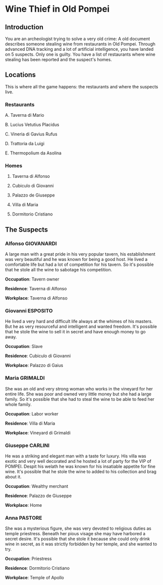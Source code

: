 # Wine Thief in Old Pompei

## Introduction

You are an archeologist trying to solve a very old crime: A old document describes someone stealing wine from restaurants in Old Pompei. Through advanced DNA tracking and a lot of artificial intelligence, you have landed on 5 suspects. Only one is guilty. You have a list of restaurants where wine stealing has been reported and the suspect's homes.

## Locations

This is where all the game happens: the restaurants and where the suspects live. 

### Restaurants 

A. Taverna di Mario

B. Lucius Vetutius Placidus

C. Vineria di Gavius Rufus

D. Trattoria da Luigi

E. Thermopolium da Asolina

### Homes

1. Taverna di Alfonso

2. Cubiculo di Giovanni

3. Palazzo de Giuseppe

4. Villa di Maria

5. Dormitorio Cristiano


## The Suspects

### Alfonso GIOVANARDI
A large man with a great pride in his very popular tavern, his establishment was very beautiful and he was known for being a good host. He lived a comfortable life but had a lot of competition for his tavern.
So it's possible that he stole all the wine to sabotage his competition.

**Occupation**: Tavern owner

**Residence**: Taverna di Alfonso

**Workplace**: Taverna di Alfonso

### Giovanni ESPOSITO
He lived a very hard and difficult life always at the whimes of his masters. But he as very resourceful and intelligent and wanted freedom. It's possible that he stole the wine to sell it in secret and have enough money to go away.

**Occupation**: Slave

**Residence**: Cubiculo di Giovanni

**Workplace**: Palazzo di Gaius

### Maria GRIMALDI
She was an old and very strong woman who works in the vineyard for her entire life. She was poor and owned very little money but she had a large family. So it's possible that she had to steal the wine to be able to feed her whole family.

**Occupation**: Labor worker

**Residence**: Villa di Maria

**Workplace**: Vineyard di Grimaldi

### Giuseppe CARLINI
He was a striking and elegant man with a taste for luxury. His villa was exotic and very well decorated and he hosted a lot of party for the VIP of POMPEI. Despit his welath he was known for his insatiable appetite for fine wine. It's possible that he stole the wine to added to his collection and brag about it.

**Occupation**: Wealthy merchant

**Residence**: Palazzo de Giuseppe

**Workplace**: Home

### Anna PASTORE
She was a mysterious figure, she was very devoted to religious duties as temple priestress. Beneath her pious visage she may have harbored a secret desire. It's possible that she stole it because she could only drink wine in secret, as it was strictly forbidden by her temple, and she wanted to try.

**Occupation**: Priestress

**Residence**: Dormitorio Cristiano

**Workplace**: Temple of Apollo